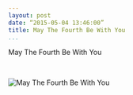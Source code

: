 ```yaml
---
layout: post
date: “2015-05-04 13:46:00”
title: May The Fourth Be With You
...
```


May The Fourth Be With You

 

![May The Fourth Be With You](<{{site.url}}/assets/StarWarsFourth.jpeg>)
